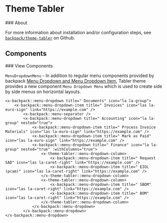 # Theme Tabler

<a name="install-and-configure">
### About

For more information about installation and/or configuration steps, see [`backpack/theme-tabler`](https://github.com/Laravel-Backpack/theme-tabler) on Github.

<a name="components"></a>
## Components

<a name="view-components">
### View Components

`MenuDropdownMenu` - In addition to regular menu components provided by backpack [Menu Dropdown and Menu Dropdown Item](https://backpackforlaravel.com/docs/base-components#menu-dropdown-and-menu-dropdown-item), Tabler theme provides a new component `Menu Dropdown Menu` which is used to create side by side menus on horizontal layouts. 

```blade
<x-backpack::menu-dropdown title=" Documents" icon="la la-group">
    <x-backpack::menu-dropdown-item title=" Invoices" icon="las la-euro-sign" link="https://example.com" />
        <x-backpack::menu-separator />
        <x-backpack::menu-dropdown title=" Accounting" icon="la la-group" nested="true">
            <x-backpack::menu-dropdown-item title=" Process Invoice Materials" icon="las la-euro-sign" link="https://example.com" />
            <x-backpack::menu-dropdown-item title=" Mark as Paid" icon="las la-euro-sign" link="https://example.com" />
            <x-backpack::menu-dropdown title=" Finance" icon="la la-group" nested="true" :withColumns="true">
                <x-theme-tabler::menu-dropdown-column>
                    <x-backpack::menu-dropdown-item title=" Request SAD" icon="las la-caret-right" link="https://example.com" />
                    <x-backpack::menu-dropdown-item title=" EIOL (pcam)" icon="las la-caret-right" link="https://example.com" />
                </x-theme-tabler::menu-dropdown-column>
                <x-theme-tabler::menu-dropdown-column>
                    <x-backpack::menu-dropdown-item title=" SBOM" icon="las la-caret-right" link="https://example.com" />
                    <x-backpack::menu-dropdown-item title=" BOM" icon="las la-caret-right" link="https://example.com" />
                </x-theme-tabler::menu-dropdown-column>
            </x-backpack::menu-dropdown>
        </x-backpack::menu-dropdown>         
</x-backpack::menu-dropdown>
```
